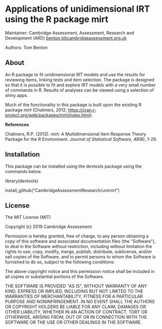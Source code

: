 # Applications of unidimensional IRT using the R package mirt

Maintainer: Cambridge Assessment, Assessment, Research and Development (ARD) <benton.t@cambridgeassessment.org.uk>

Authors: Tom Benton

## About

An R package to fit unidimensional IRT models and use the results for reviewing items, linking tests and item selection.
The package is designed so that it is possible to fit and explore IRT models with a very small number of commands
in R. Results of analyses can be viewed using a selection of shiny apps.

Much of the functionality in this package is built upon the existing R package *mirt* (Chalmers, 2012; https://cran.r-project.org/web/packages/mirt/index.html).  

**References**

Chalmers, R.P. (2012). mirt: A Multidimensional Item Response Theory Package for the R Environment. 
*Journal of Statistical Software, 48*(6), 1-29.

## Installation
This package can be installed using the devtools package using the commands below.



library(devtools)



install_github("CambridgeAssessmentResearch/unimirt")


## License

The MIT License (MIT)

Copyright (c) 2019 Cambridge Assessment

Permission is hereby granted, free of charge, to any person obtaining a copy
of this software and associated documentation files (the "Software"), to deal
in the Software without restriction, including without limitation the rights
to use, copy, modify, merge, publish, distribute, sublicense, and/or sell
copies of the Software, and to permit persons to whom the Software is
furnished to do so, subject to the following conditions:

The above copyright notice and this permission notice shall be included in
all copies or substantial portions of the Software.

THE SOFTWARE IS PROVIDED "AS IS", WITHOUT WARRANTY OF ANY KIND, EXPRESS OR
IMPLIED, INCLUDING BUT NOT LIMITED TO THE WARRANTIES OF MERCHANTABILITY,
FITNESS FOR A PARTICULAR PURPOSE AND NONINFRINGEMENT. IN NO EVENT SHALL THE
AUTHORS OR COPYRIGHT HOLDERS BE LIABLE FOR ANY CLAIM, DAMAGES OR OTHER
LIABILITY, WHETHER IN AN ACTION OF CONTRACT, TORT OR OTHERWISE, ARISING FROM,
OUT OF OR IN CONNECTION WITH THE SOFTWARE OR THE USE OR OTHER DEALINGS IN
THE SOFTWARE.
